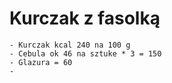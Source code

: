 # Kurczak z fasolką
	- Kurczak kcal 240 na 100 g
	- Cebula ok 46 na sztuke * 3 = 150
	- Glazura = 60
	-